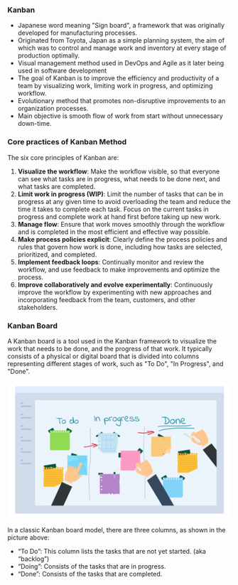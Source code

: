 ### Kanban

- Japanese word meaning "Sign board", a framework that was originally developed for manufacturing processes.
- Originated from Toyota, Japan as a simple planning system, the aim of which was to control and manage work and inventory at every stage of production optimally.
- Visual management method used in DevOps and Agile as it later being used in software development
- The goal of Kanban is to improve the efficiency and productivity of a team by visualizing work, limiting work in progress, and optimizing workflow.
- Evolutionary method that promotes non-disruptive improvements to an organization processes.
- Main objective is smooth flow of work from start without unnecessary down-time.

### Core practices of Kanban Method

The six core principles of Kanban are:

1. **Visualize the workflow**: Make the workflow visible, so that everyone can see what tasks are in progress, what needs to be done next, and what tasks are completed.
2. **Limit work in progress (WIP)**: Limit the number of tasks that can be in progress at any given time to avoid overloading the team and reduce the time it takes to complete each task. Focus on the current tasks in progress and complete work at hand first before taking up new work.
3. **Manage flow**: Ensure that work moves smoothly through the workflow and is completed in the most efficient and effective way possible.
4. **Make process policies explicit**: Clearly define the process policies and rules that govern how work is done, including how tasks are selected, prioritized, and completed.
5. **Implement feedback loops**: Continually monitor and review the workflow, and use feedback to make improvements and optimize the process.
6. **Improve collaboratively and evolve experimentally**: Continuously improve the workflow by experimenting with new approaches and incorporating feedback from the team, customers, and other stakeholders.

### Kanban Board

A Kanban board is a tool used in the Kanban framework to visualize the work that needs to be done, and the progress of that work. It typically consists of a physical or digital board that is divided into columns representing different stages of work, such as "To Do", "In Progress", and "Done".

<img src="../Images/Kanban-Board-Todo-Doing-Done-1024x628.webp" style="zoom:120%;" />

In a classic Kanban board model, there are three columns, as shown in the picture above:

- “To Do”: This column lists the tasks that are not yet started. (aka “backlog”)
- “Doing”: Consists of the tasks that are in progress.
- “Done”: Consists of the tasks that are completed.
